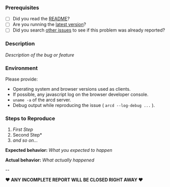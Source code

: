 ### Prerequisites

* [ ] Did you read the [README](https://github.com/evilsocket/arc/blob/master/README.md)?
* [ ] Are you running the [latest version](https://github.com/evilsocket/arc/releases/latest)?
* [ ] Did you search [other issues](https://github.com/evilsocket/arc/issues?q=is%3Aopen+is%3Aissue+label%3Abug) to see if this problem was already reported?

### Description

*Description of the bug or feature*

### Environment

Please provide:

* Operating system and browser versions used as clients.
* If possible, any javascript log on the browser developer console.
* `uname -a` of the arcd server.
* Debug output while reproducing the issue ( `arcd --log-debug ...` ).

### Steps to Reproduce

1. *First Step*
2. Second Step*
3. *and so on...*

**Expected behavior:** *What you expected to happen*

**Actual behavior:** *What actually happened*


-- 

**♥ ANY INCOMPLETE REPORT WILL BE CLOSED RIGHT AWAY ♥**
